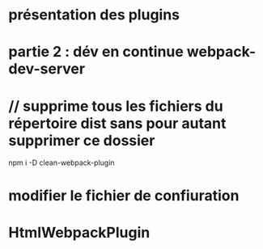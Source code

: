 # présentation des plugins
# partie 2 : dév en continue webpack-dev-server

# // supprime tous les fichiers du répertoire dist sans pour autant supprimer ce dossier 
npm i -D clean-webpack-plugin

# modifier le fichier de confiuration

# HtmlWebpackPlugin